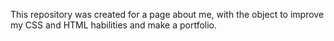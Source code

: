This repository was created for a page about me, with the object to improve my CSS and HTML habilities and make a portfolio.
